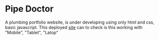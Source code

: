 # Pipe Doctor
A plumbing portfolio website, is under developing using only html and css, basic javascript.
This deployed [site](https://pipe-doctor.vercel.app) can to check is this working with "Mobile", "Tablet", "Latop"
